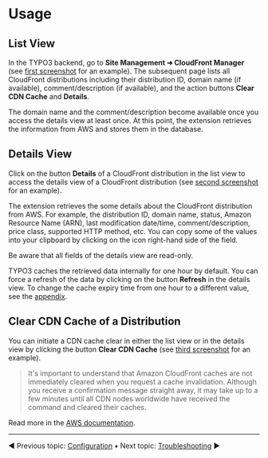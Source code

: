 # Usage

## List View

In the TYPO3 backend, go to **Site Management ➜ CloudFront Manager** (see [first screenshot](../Screenshots/README.md) for an example). The subsequent page lists all CloudFront distributions including their distribution ID, domain name (if available), comment/description (if available), and the action buttons **Clear CDN Cache** and **Details**.

The domain name and the comment/description become available once you access the details view at least once. At this point, the extension retrieves the information from AWS and stores them in the database.

## Details View

Click on the button **Details** of a CloudFront distribution in the list view to access the details view of a CloudFront distribution (see [second screenshot](../Screenshots/README.md) for an example).

The extension retrieves the some details about the CloudFront distribution from AWS. For example, the distribution ID, domain name, status, Amazon Resource Name (ARN), last modification date/time, comment/description, price class, supported HTTP method, etc. You can copy some of the values into your clipboard by clicking on the icon right-hand side of the field.

Be aware that all fields of the details view are read-only.

TYPO3 caches the retrieved data internally for one hour by default. You can force a refresh of the data by clicking on the button **Refresh** in the details view. To change the cache expiry time from one hour to a different value, see the [appendix](../Appendix/README.md).

## Clear CDN Cache of a Distribution

You can initiate a CDN cache clear in either the list view or in the details view by clicking the button **Clear CDN Cache** (see [third screenshot](../Screenshots/README.md) for an example).

> It's important to understand that Amazon CloudFront caches are not immediately cleared when you request a cache invalidation. Although you receive a confirmation message straight away, it may take up to a few minutes until all CDN nodes worldwide have received the command and cleared their caches.

Read more in the [AWS documentation](https://docs.aws.amazon.com/AmazonCloudFront/latest/DeveloperGuide/Invalidation.html).

----
◀ Previous topic: [Configuration](../Configuration/README.md) ▪ Next topic: [Troubleshooting](../Troubleshooting/README.md) ▶
